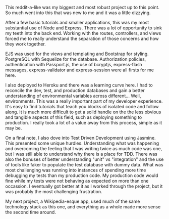 This reddit-a-like was my biggest and most robust project up to this point. So much went into this that was new to me and it was a little dizzying.

After a few basic tutorials and smaller applications, this was my most substantial use of Node and Express. There was a lot of opportunity to sink my teeth into the back end. Working with the routes, controllers, and views forced me to really understand the separation of those concerns and how they work together.

EJS was used for the views and templating and Bootstrap for styling. PostgreSQL with Sequelize for the database. Authorization policies, authentication with Passport.js, the use of bcryptjs, express-flash messages, express-validator and express-session were all firsts for me here. 

I also deployed to Heroku and there was a learning curve here. I had to reconcile the dev, test, and production databases and gain a better understanding of environmental variables across different... Well, environments. This was a really important part of my developer experience. It's easy to find tutorials that teach you blocks of isolated code and follow along. It is much more difficult to get a solid handle on the the less obvious and tangible aspects of this field, such as deploying something to production. I really took a lot of a value away from this process, simple as it may be.

On a final note, I also dove into Test Driven Development using Jasmine. This presented some unique hurdles. Understanding what was happening and overcoming the feeling that I was writing twice as much code was one, but I was still able to understand why there is a place for TDD. There was also the bonuses of better understanding "unit" vs "integration" and the use of tools like faker to populate the test database with dummy data. What was most challenging was running into instances of spending more time debugging my tests than my production code. My production code would fine while my tests were not behaving as expected on more than one occassion. I eventually got better at it as I worked through the project, but it was probably the most challenging frustration.

My next project, a Wikipedia-esque app, used much of the same technology stack as this one, and everything as a whole made more sense the second time around.
